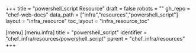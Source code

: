 +++
title = "powershell_script Resource"
draft = false
robots = ""
gh_repo = "chef-web-docs"
data_path = ["infra","resources","powershell_script"]
layout = "infra_resource"
toc_layout = "infra_resource_toc"

[menu]
  [menu.infra]
    title = "powershell_script"
    identifier = "chef_infra/resources/powershell_script"
    parent = "chef_infra/resources"
+++

<!-- The contents of this page are automatically generated from the powershell_script.yaml file in the data directory. -->
<!-- To suggest a change, edit the https://github.com/chef/chef/blob/master/lib/chef/resource/powershell_script.rb file
      and submit a pull request to the https://github.com/chef/chef repository. -->
